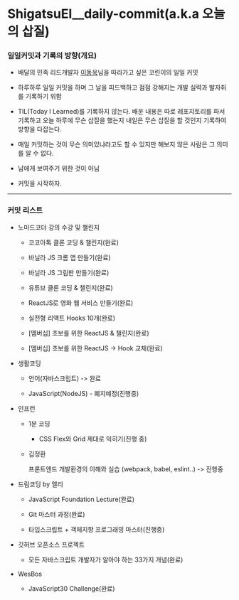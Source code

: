 # ShigatsuEl\_\_daily-commit(a.k.a 오늘의 삽질)

### 일일커밋과 기록의 방향(개요)

- 배달의 민족 리드개발자 [이동욱](https://github.com/jojoldu)님을 따라가고 싶은 코린이의 일일 커밋

- 하루하루 일일 커밋을 하며 그 날을 피드백하고 점점 강해지는 개발 실력과 발자취를 기록하기 위함

- TIL(Today I Learned)를 기록하지 않는다. 배운 내용은 따로 레포지토리를 파서 기록하고 오늘 하루에 무슨 삽질을 했는지 내일은 무슨 삽질을 할 것인지 기록하여 방향을 다잡는다.

- 매일 커밋하는 것이 무슨 의미있냐라고도 할 수 있지만 해보지 않은 사람은 그 의미를 알 수 없다.

- 남에게 보여주기 위한 것이 아님

- 커밋을 시작하자.

---

### 커밋 리스트

- 노마드코더 강의 수강 및 챌린지

  - 코코아톡 클론 코딩 & 챌린지(완료)

  - 바닐라 JS 크롬 앱 만들기(완료)

  - 바닐라 JS 그림판 만들기(완료)

  - 유튜브 클론 코딩 & 챌린지(완료)

  - ReactJS로 영화 웹 서비스 만들기(완료)

  - 실전형 리액트 Hooks 10개(완료)

  - [멤버십] 초보를 위한 ReactJS & 챌린지(완료)

  - [멤버십] 초보를 위한 ReactJS -> Hook 교체(완료)

- 생활코딩

  - 언어(자바스크립트) -> 완료

  - JavaScript(NodeJS) - 폐지예정(진행중)

- 인프런

  - 1분 코딩

    - CSS Flex와 Grid 제대로 익히기(진행 중)

  - 김정환

    프론트엔드 개발환경의 이해와 실습 (webpack, babel, eslint..) -> 진행중

- 드림코딩 by 엘리

  - JavaScript Foundation Lecture(완료)

  - Git 마스터 과정(완료)

  - 타입스크립트 + 객체지향 프로그래밍 마스터(진행중)

- 깃허브 오픈소스 프로젝트

  - 모든 자바스크립트 개발자가 알아야 하는 33가지 개념(완료)

- WesBos

  - JavaScript30 Challenge(완료)

